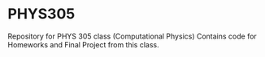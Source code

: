 # PHYS305
Repository for PHYS 305 class (Computational Physics)
Contains code for Homeworks and Final Project from this class.
